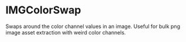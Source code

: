 # IMGColorSwap
Swaps around the color channel values in an image. Useful for bulk png image asset extraction with weird color channels. 
